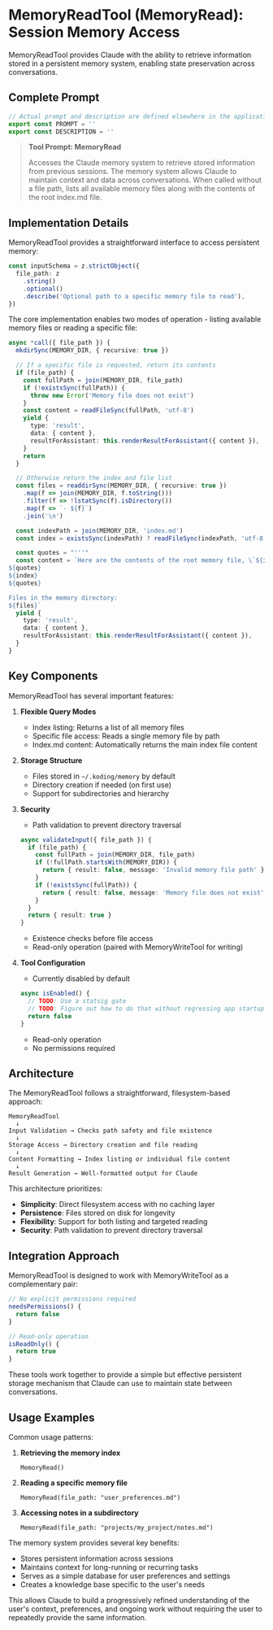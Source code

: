# MemoryReadTool (MemoryRead): Session Memory Access

MemoryReadTool provides Claude with the ability to retrieve information stored in a persistent memory system, enabling state preservation across conversations.

## Complete Prompt

```typescript
// Actual prompt and description are defined elsewhere in the application
export const PROMPT = ''
export const DESCRIPTION = ''
```

> **Tool Prompt: MemoryRead**
>
> Accesses the Claude memory system to retrieve stored information from previous sessions. The memory system allows Claude to maintain context and data across conversations. When called without a file path, lists all available memory files along with the contents of the root index.md file.

## Implementation Details

MemoryReadTool provides a straightforward interface to access persistent memory:

```typescript
const inputSchema = z.strictObject({
  file_path: z
    .string()
    .optional()
    .describe('Optional path to a specific memory file to read'),
})
```

The core implementation enables two modes of operation - listing available memory files or reading a specific file:

```typescript
async *call({ file_path }) {
  mkdirSync(MEMORY_DIR, { recursive: true })

  // If a specific file is requested, return its contents
  if (file_path) {
    const fullPath = join(MEMORY_DIR, file_path)
    if (!existsSync(fullPath)) {
      throw new Error('Memory file does not exist')
    }
    const content = readFileSync(fullPath, 'utf-8')
    yield {
      type: 'result',
      data: { content },
      resultForAssistant: this.renderResultForAssistant({ content }),
    }
    return
  }

  // Otherwise return the index and file list
  const files = readdirSync(MEMORY_DIR, { recursive: true })
    .map(f => join(MEMORY_DIR, f.toString()))
    .filter(f => !lstatSync(f).isDirectory())
    .map(f => `- ${f}`)
    .join('\n')

  const indexPath = join(MEMORY_DIR, 'index.md')
  const index = existsSync(indexPath) ? readFileSync(indexPath, 'utf-8') : ''

  const quotes = "'''"
  const content = `Here are the contents of the root memory file, \`${indexPath}\`:
${quotes}
${index}
${quotes}

Files in the memory directory:
${files}`
  yield {
    type: 'result',
    data: { content },
    resultForAssistant: this.renderResultForAssistant({ content }),
  }
}
```

## Key Components

MemoryReadTool has several important features:

1. **Flexible Query Modes**
   - Index listing: Returns a list of all memory files
   - Specific file access: Reads a single memory file by path
   - Index.md content: Automatically returns the main index file content

2. **Storage Structure**
   - Files stored in `~/.koding/memory` by default
   - Directory creation if needed (on first use)
   - Support for subdirectories and hierarchy

3. **Security**
   - Path validation to prevent directory traversal
   ```typescript
   async validateInput({ file_path }) {
     if (file_path) {
       const fullPath = join(MEMORY_DIR, file_path)
       if (!fullPath.startsWith(MEMORY_DIR)) {
         return { result: false, message: 'Invalid memory file path' }
       }
       if (!existsSync(fullPath)) {
         return { result: false, message: 'Memory file does not exist' }
       }
     }
     return { result: true }
   }
   ```
   - Existence checks before file access
   - Read-only operation (paired with MemoryWriteTool for writing)

4. **Tool Configuration**
   - Currently disabled by default
   ```typescript
   async isEnabled() {
     // TODO: Use a statsig gate
     // TODO: Figure out how to do that without regressing app startup perf
     return false
   }
   ```
   - Read-only operation
   - No permissions required

## Architecture

The MemoryReadTool follows a straightforward, filesystem-based approach:

```
MemoryReadTool
  ↓
Input Validation → Checks path safety and file existence
  ↓
Storage Access → Directory creation and file reading
  ↓
Content Formatting → Index listing or individual file content
  ↓
Result Generation → Well-formatted output for Claude
```

This architecture prioritizes:
- **Simplicity**: Direct filesystem access with no caching layer
- **Persistence**: Files stored on disk for longevity
- **Flexibility**: Support for both listing and targeted reading
- **Security**: Path validation to prevent directory traversal

## Integration Approach

MemoryReadTool is designed to work with MemoryWriteTool as a complementary pair:

```typescript
// No explicit permissions required
needsPermissions() {
  return false
}

// Read-only operation
isReadOnly() {
  return true
}
```

These tools work together to provide a simple but effective persistent storage mechanism that Claude can use to maintain state between conversations.

## Usage Examples

Common usage patterns:

1. **Retrieving the memory index**
   ```
   MemoryRead()
   ```

2. **Reading a specific memory file**
   ```
   MemoryRead(file_path: "user_preferences.md")
   ```

3. **Accessing notes in a subdirectory**
   ```
   MemoryRead(file_path: "projects/my_project/notes.md")
   ```

The memory system provides several key benefits:
- Stores persistent information across sessions
- Maintains context for long-running or recurring tasks
- Serves as a simple database for user preferences and settings
- Creates a knowledge base specific to the user's needs

This allows Claude to build a progressively refined understanding of the user's context, preferences, and ongoing work without requiring the user to repeatedly provide the same information.

